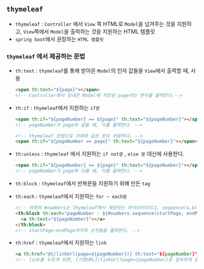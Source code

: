 ## `thymeleaf`

- `thymeleaf` : `Controller` 에서 `View` 쪽 HTML로 `Model`을 넘겨주는 것을 지원하고, `View`쪽에서 `Model`을 출력하는 것을 지원하는 HTML 템플릿
- `spring boot`에서 권장하는 `HTML 템플릿`



### `thymeleaf` 에서 제공하는 문법

- `th:text` : `thymeleaf`를 통해 받아온 `Model`의 인자 값들을 `View`에서 출력할 때, 사용

  ```html
  <span th:text="${page}"></span>
  <!-- Controller에서 보내온 Model에 저장된 page라는 변수를 출력한다.-->
  ```



- `th:if` : `thymeleaf`에서 지원하는 `if문`

  ```html
  <span th:if="${pageNumber} == ${page}" th:text="${pageNumber}"></span>
  <!-- pageNumber가 page와 같을 때, 이를 출력한다. -->
  
  <!-- thymeleaf 문법으로 아래와 같은 문도 허용하다. -->
  <span th:if="${pageNumber == page}" th:text="${pageNumber}"></span>
  ```

  

- `th:unless` : `thymeleaf` 에서 지원하는 `if not문` , `else 문` 대신에 사용한다.

  ```html
  <span th:if="${pageNumber} == ${page}" th:text="${pageNumber}"></span>
  <!-- pageNumber가 page와 다를 때, 이를 출력한다. -->
  ```



- `th:block` : `thymeleaf`에서 반복문을 지원하기 위해 만든 `tag`

- `th:each` : `thymeleaf`에서 지원하는 `for ~ each문`

  ```html
  <!-- 아래의 #numbers는 thymeleaf에서 제공하는 라이브러리이고, sequence(a,b)는 a에서 b까지의 숫자를 배열에 넣어주는 함수이다. -->
  <th:block th:each="pageNumber : ${#numbers.sequence(startPage, endPage)}">
  	<a th:text="${pageNumber}"></a>
  </th:block>
  <!-- startPage~endPage까지의 숫자들을 출력한다. -->
  ```



- `th:href` : `thymeleaf`에서 지원하는 `link`

  ```html
  <a th:href="@{/linkUrl(page=${pageNumber})} th:text="${pageNumber}"></a>
  <!-- link를 누르게 되면, [기본URL]/linkUrl?page=[pageNumber]로 접속하게 된다.-->
  ```



